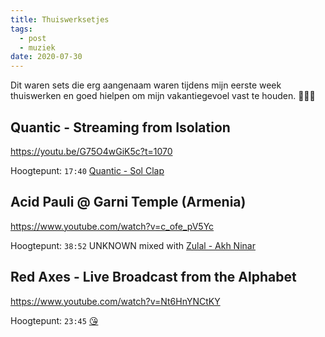 ```yaml
---
title: Thuiswerksetjes
tags:
  - post
  - muziek
date: 2020-07-30
---
```


Dit waren sets die erg aangenaam waren tijdens mijn eerste week thuiswerken en goed hielpen om mijn vakantiegevoel vast te houden. 🧘🏼‍♂️

## Quantic - Streaming from Isolation
https://youtu.be/G75O4wGiK5c?t=1070

Hoogtepunt: `17:40` [Quantic - Sol Clap](https://open.spotify.com/track/54f08k7H92QH8RbfRZx8bl?si=p0daEPiOTB-Kfk99VkmqBg)

<!-- excerpt -->

## Acid Pauli @ Garni Temple (Armenia)
https://www.youtube.com/watch?v=c_ofe_pV5Yc

Hoogtepunt: `38:52` UNKNOWN mixed with [Zulal - Akh Ninar](https://open.spotify.com/track/4XJWQ1HxWl02Z0ayI0HX74?si=6_coRvpURKOl2u2WDbG1PQ)

## Red Axes - Live Broadcast from the Alphabet
https://www.youtube.com/watch?v=Nt6HnYNCtKY

Hoogtepunt: `23:45` [😘](https://youtu.be/Nt6HnYNCtKY?t=1424)
